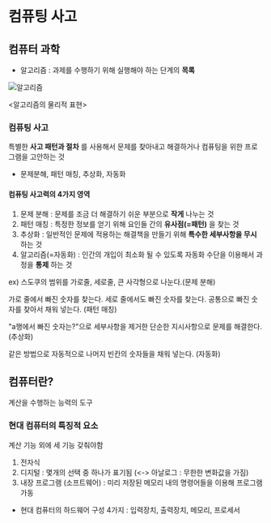 컴퓨팅 사고
============

## 컴퓨터 과학

- 알고리즘 : 과제를 수행하기 위해 실행해야 하는 단계의 __목록__

![알고리즘](https://blog.kakaocdn.net/dn/RwOmj/btqE1D53GMm/E9oIdK8kjSV091526hfjS0/img.jpg)

<알고리즘의 물리적 표현>

### 컴퓨팅 사고

특별한 __사고 패턴과 절차__ 를 사용해서 문제를 찾아내고 해결하거나 컴퓨팅을 위한 프로그램을 고안하는 것

- 문제분해, 패턴 매칭, 추상화, 자동화

#### 컴퓨팅 사고력의 4가지 영역

1. 문제 분해 : 문제를 조금 더 해결하기 쉬운 부분으로 __작게__ 나누는 것
2. 패턴 매칭 : 특정한 정보를 얻기 위해 요인들 간의 __유사점(=패턴)__ 을 찾는 것
3. 추상화 : 일반적인 문제에 적용하는 해결책을 만들기 위해 __특수한 세부사항을 무시__ 하는 것
4. 알고리즘(=자동화) : 인간의 개입이 최소화 될 수 있도록 자동화 수단을 이용해서 과정을 __통제__ 하는 것

 ex) 스도쿠의 범위를 가로줄, 세로줄, 큰 사각형으로 나눈다.(문제 분해)
 
 가로 줄에서 빠진 숫자를 찾는다. 세로 줄에서도 빠진 숫자를 찾는다. 공통으로 빠진 숫자를 찾아서 채워 넣는다. (패턴 매칭)
 
 "a행에서 빠진 숫자는?"으로 세부사항을 제거한 단순한 지시사항으로 문제를 해결한다. (추상화)
 
 같은 방법으로 자동적으로 나머지 빈칸의 숫자들을 채워 넣는다. (자동화)

## 컴퓨터란?

계산을 수행하는 능력의 도구

### 현대 컴퓨터의 특징적 요소 

계산 기능 외에 세 기능 갖춰야함

1. 전자식
2. 디지털 : 몇개의 선택 중 하나가 표기됨 (<-> 아날로그 : 무한한 변화값을 가짐)
3. 내장 프로그램 (소프트웨어) : 미리 저장된 메모리 내의 명령어들을 이용해 프로그램 가동
 - 현대 컴퓨터의 하드웨어 구성 4가지 : 입력장치, 출력장치, 메모리, 프로세서
